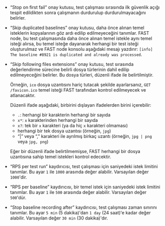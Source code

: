 * “Stop on first fail” onay kutusu, test çalışması sırasında ilk güvenlik açığı tespit edildikten sonra çalışmanın durdurulup durdurulmayacağını belirler.
* “Skip duplicated baselines” onay kutusu, daha önce alınan temel isteklerin kopyalarının göz ardı edilip edilmeyeceğini tanımlar. FAST node, bu test çalışmasında daha önce alınan temel istekle aynı temel isteği alırsa, bu temel isteğe dayanarak herhangi bir test isteği oluşturulmaz ve FAST node konsolu aşağıdaki mesajı yazdırır: `[info] The baseline #8921 is duplicated and already was processed`.
* “Skip following files extensions” onay kutusu, test sırasında değerlendirme sürecine belirli dosya türlerinin dahil edilip edilmeyeceğini belirler. Bu dosya türleri, düzenli ifade ile belirtilmiştir.
  
    Örneğin, `ico` dosya uzantısını hariç tutacak şekilde ayarlarsanız, `GET /favicon.ico` temel isteği FAST tarafından kontrol edilmeyecek ve atlanacaktır.
    
    Düzenli ifade aşağıdaki, birbirini dışlayan ifadelerden birini içerebilir:
    
    * `.`: herhangi bir karakterin herhangi bir sayıda
    * `x*`: `x` karakterinden herhangi bir sayıda
    * `x?`: tek bir `x` karakteri (ya da hiç `x` karakteri olmaması)
    * herhangi bir tek dosya uzantısı (örneğin, `jpg`)
    * “|” veya “,” karakteri ile ayrılmış birkaç uzantı (örneğin, `jpg | png` veya `jpg, png`)
    
    Eğer bir düzenli ifade belirtilmemişse, FAST herhangi bir dosya uzantısına sahip temel istekleri kontrol edecektir.
* “RPS per test run” kaydırıcısı, test çalışması için saniyedeki istek limitini tanımlar. Bu ayar `1` ile `1000` arasında değer alabilir. Varsayılan değer `1000`'dir.
* “RPS per baseline” kaydırıcısı, bir temel istek için saniyedeki istek limitini tanımlar. Bu ayar `1` ile `500` arasında değer alabilir. Varsayılan değer `500`'dür.
* “Stop baseline recording after” kaydırıcısı, test çalışması zaman sınırını tanımlar. Bu ayar `5 min` (5 dakika)'dan `1 day` (24 saat)'e kadar değer alabilir. Varsayılan değer `30 min` (30 dakika)'dır.